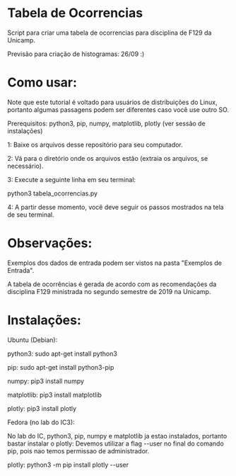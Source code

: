 # Tabela de Ocorrencias

Script para criar uma tabela de ocorrencias para disciplina de F129 da Unicamp.

Previsão para criação de histogramas: 26/09 :)

# Como usar:

Note que este tutorial é voltado para usuários de distribuições do Linux,
portanto algumas passagens podem ser diferentes caso você use outro SO.

Prerequisitos: python3, pip, numpy, matplotlib, plotly (ver sessão de instalações)

1: Baixe os arquivos desse repositório para seu computador.

2: Vá para o diretório onde os arquivos estão (extraia os arquivos, se necessário).

3: Execute a seguinte linha em seu terminal:

python3 tabela_ocorrencias.py

4: A partir desse momento, você deve seguir os passos mostrados na tela de seu terminal.

# Observações:

Exemplos dos dados de entrada podem ser vistos na pasta "Exemplos de Entrada".

A tabela de ocorrências é gerada de acordo com as recomendações da disciplina F129 ministrada
no segundo semestre de 2019 na Unicamp.

# Instalações:

Ubuntu (Debian):

python3: sudo apt-get install python3

pip: sudo apt-get install python3-pip

numpy: pip3 install numpy

matplotlib: pip3 install matplotlib

plotly: pip3 install plotly

Fedora (no lab do IC3):

No lab do IC, python3, pip, numpy e matplotlib ja estao instalados, portanto bastar instalar o plotly:
Devemos utilizar a flag --user no final do comando pip, pois nao temos permissao de administrador.

plotly: python3 -m pip install plotly --user
